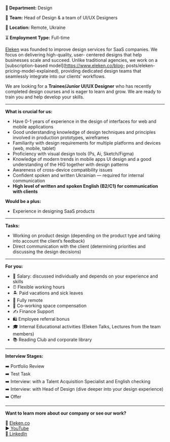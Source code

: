 **🏢 Department:** Design

👥 **Team:** Head of Design & a team of UI/UX Designers

📍 **Location:** Remote, Ukraine

⏳ **Employment Type:** Full-time

[Eleken](https://www.eleken.co/about-us) was founded to improve design
services for SaaS companies. We focus on delivering high-quality, user-
centered designs that help businesses scale and succeed. Unlike traditional
agencies, we work on a [subscription-based model](https://www.eleken.co/blog-
posts/eleken-pricing-model-explained), providing dedicated design teams that
seamlessly integrate into our clients’ workflows.

We are looking for a **Trainee/Junior UI/UX Designer** who has recently
completed design courses and is eager to learn and grow. We are ready to train
you and help develop your skills.

****

**What is crucial for us:**

  * Have 0-1 years of experience in the design of interfaces for web and mobile applications
  * Good understanding knowledge of design techniques and principles involved in production prototypes, wireframes
  * Familiarity with design requirements for multiple platforms and devices (web, mobile, tablet)
  * Proficiency with visual design tools (Ps, Ai, Sketch/Figma)
  * Knowledge of modern trends in mobile apps UI design and a good understanding of the HIG together with design patterns
  * Awareness of cross-device compatibility issues
  * Confident spoken and written Ukrainian — required for internal communication
  * **High level of written and spoken English (B2/C1) for communication with clients**

**Would be a plus:**

  * Experience in designing SaaS products

****

**Tasks:**

  * Working on product design (depending on the product type and taking into account the client’s feedback)
  * Direct communication with the client (determining priorities and discussing the design decisions)

****

**For you:**

  * 💸 Salary: discussed individually and depends on your experience and skills
  * ⏰ Flexible working hours
  * 🏝️ Paid vacations and sick leaves
  * 💯 Fully remote
  * 💼 Co-working space compensation
  * ✍️ Finance Support
  * 🛍️ Employee referral bonus
  * 🎓 Internal Educational activities (Eleken Talks, Lectures from the team members)
  * 📚 Reading Club and corporate library

****

**Interview Stages:**

➡️ Portfolio Review  
➡️ Test Task  
➡️ Interview: with a Talent Acquisition Specialist and English checking  
➡️ Interview: with Head of Design (dive deeper into your design experience)  
➡️ Offer

****

**Want to learn more about our company or see our work?**

📸 [Eleken.co](https://www.eleken.co/pricing)[  
](http://eleken.co/)▶️[ YouTube  
](https://www.youtube.com/@eleken.agency/videos)🎨[
](https://www.behance.net/elekenagency)[LinkedIn](https://www.linkedin.com/company/eleken/posts/)